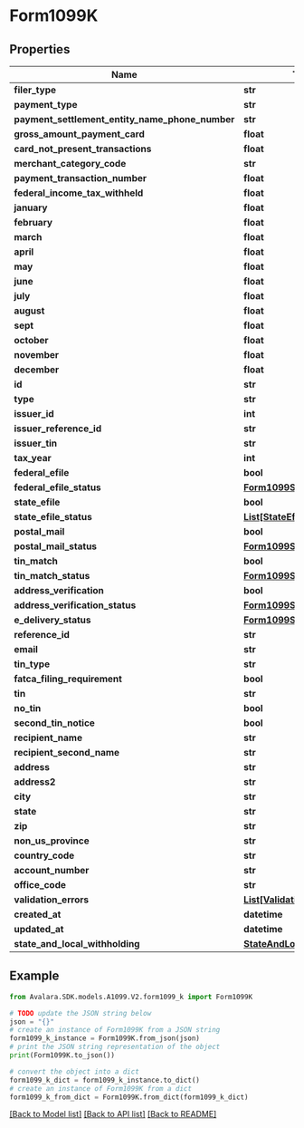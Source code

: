 # Form1099K


## Properties

Name | Type | Description | Notes
------------ | ------------- | ------------- | -------------
**filer_type** | **str** |  | [optional] 
**payment_type** | **str** |  | [optional] 
**payment_settlement_entity_name_phone_number** | **str** |  | [optional] 
**gross_amount_payment_card** | **float** |  | [optional] 
**card_not_present_transactions** | **float** |  | [optional] 
**merchant_category_code** | **str** |  | [optional] 
**payment_transaction_number** | **float** |  | [optional] 
**federal_income_tax_withheld** | **float** |  | [optional] 
**january** | **float** |  | [optional] 
**february** | **float** |  | [optional] 
**march** | **float** |  | [optional] 
**april** | **float** |  | [optional] 
**may** | **float** |  | [optional] 
**june** | **float** |  | [optional] 
**july** | **float** |  | [optional] 
**august** | **float** |  | [optional] 
**sept** | **float** |  | [optional] 
**october** | **float** |  | [optional] 
**november** | **float** |  | [optional] 
**december** | **float** |  | [optional] 
**id** | **str** |  | [optional] 
**type** | **str** |  | [optional] 
**issuer_id** | **int** |  | [optional] 
**issuer_reference_id** | **str** |  | [optional] 
**issuer_tin** | **str** |  | [optional] 
**tax_year** | **int** |  | [optional] 
**federal_efile** | **bool** |  | [optional] 
**federal_efile_status** | [**Form1099StatusDetail**](Form1099StatusDetail.md) |  | [optional] 
**state_efile** | **bool** |  | [optional] 
**state_efile_status** | [**List[StateEfileStatusDetail]**](StateEfileStatusDetail.md) |  | [optional] 
**postal_mail** | **bool** |  | [optional] 
**postal_mail_status** | [**Form1099StatusDetail**](Form1099StatusDetail.md) |  | [optional] 
**tin_match** | **bool** |  | [optional] 
**tin_match_status** | [**Form1099StatusDetail**](Form1099StatusDetail.md) |  | [optional] 
**address_verification** | **bool** |  | [optional] 
**address_verification_status** | [**Form1099StatusDetail**](Form1099StatusDetail.md) |  | [optional] 
**e_delivery_status** | [**Form1099StatusDetail**](Form1099StatusDetail.md) |  | [optional] 
**reference_id** | **str** |  | [optional] 
**email** | **str** |  | [optional] 
**tin_type** | **str** |  | [optional] 
**fatca_filing_requirement** | **bool** |  | [optional] 
**tin** | **str** |  | [optional] 
**no_tin** | **bool** |  | [optional] 
**second_tin_notice** | **bool** |  | [optional] 
**recipient_name** | **str** |  | [optional] 
**recipient_second_name** | **str** |  | [optional] 
**address** | **str** |  | [optional] 
**address2** | **str** |  | [optional] 
**city** | **str** |  | [optional] 
**state** | **str** |  | [optional] 
**zip** | **str** |  | [optional] 
**non_us_province** | **str** |  | [optional] 
**country_code** | **str** |  | [optional] 
**account_number** | **str** |  | [optional] 
**office_code** | **str** |  | [optional] 
**validation_errors** | [**List[ValidationError]**](ValidationError.md) |  | [optional] 
**created_at** | **datetime** |  | [optional] 
**updated_at** | **datetime** |  | [optional] 
**state_and_local_withholding** | [**StateAndLocalWithholding**](StateAndLocalWithholding.md) |  | [optional] 

## Example

```python
from Avalara.SDK.models.A1099.V2.form1099_k import Form1099K

# TODO update the JSON string below
json = "{}"
# create an instance of Form1099K from a JSON string
form1099_k_instance = Form1099K.from_json(json)
# print the JSON string representation of the object
print(Form1099K.to_json())

# convert the object into a dict
form1099_k_dict = form1099_k_instance.to_dict()
# create an instance of Form1099K from a dict
form1099_k_from_dict = Form1099K.from_dict(form1099_k_dict)
```
[[Back to Model list]](../README.md#documentation-for-models) [[Back to API list]](../README.md#documentation-for-api-endpoints) [[Back to README]](../README.md)


